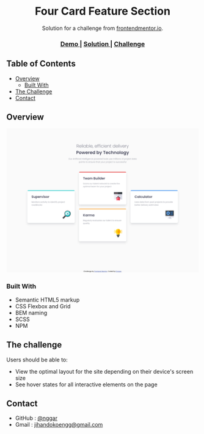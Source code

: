 <h1 align="center">Four Card Feature Section</h1>

<div align="center">
   Solution for a challenge from  <a href="https://www.frontendmentor.io/" target="_blank">frontendmentor.io</a>.
</div>

<div align="center">
  <h3>
    <a href="https://fylo-dark.onrender.com/">
      Demo
    </a>
    <span> | </span>
    <a href="https://www.frontendmentor.io/solutions/layout-using-grid-and-flexbox-y_aBMUWbg">
      Solution
    </a>
    <span> | </span>
    <a href="https://www.frontendmentor.io/challenges/fylo-dark-theme-landing-page-5ca5f2d21e82137ec91a50fd">
      Challenge
    </a>
  </h3>
</div>

<!-- TABLE OF CONTENTS -->

## Table of Contents

-   [Overview](#overview)
    -   [Built With](#built-with)
-   [The Challenge](#the-challenge)
-   [Contact](#contact)

<!-- OVERVIEW -->

## Overview

![screenshot](preview.png)

### Built With

<!-- This section should list any major frameworks that you built your project using. Here are a few examples.-->

-   Semantic HTML5 markup
-   CSS Flexbox and Grid
-   BEM naming
-   SCSS
-   NPM

## The challenge

Users should be able to:

-   View the optimal layout for the site depending on their device's screen size
-   See hover states for all interactive elements on the page

## Contact

-   GitHub : [@nggar](https://github.com/nggar)
-   Gmail : jihandokoengg@gmail.com
